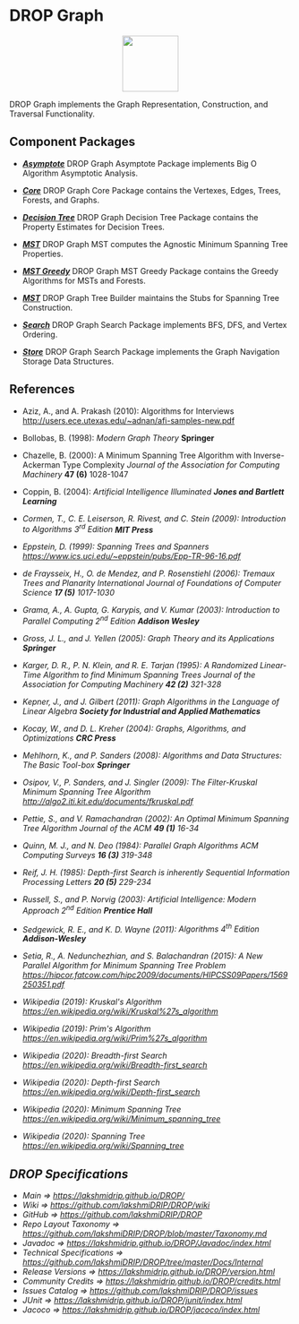 # DROP Graph

<p align="center"><img src="https://github.com/lakshmiDRIP/DROP/blob/master/DRIP_Logo.gif?raw=true" width="100"></p>

DROP Graph implements the Graph Representation, Construction, and Traversal Functionality.


## Component Packages

 * [***Asymptote***](https://github.com/lakshmiDRIP/DROP/tree/master/src/main/java/org/drip/graph/asymptote)
DROP Graph Asymptote Package implements Big O Algorithm Asymptotic Analysis.

 * [***Core***](https://github.com/lakshmiDRIP/DROP/tree/master/src/main/java/org/drip/graph/core)
DROP Graph Core Package contains the Vertexes, Edges, Trees, Forests, and Graphs.

 * [***Decision Tree***](https://github.com/lakshmiDRIP/DROP/tree/master/src/main/java/org/drip/graph/decisiontree)
DROP Graph Decision Tree Package contains the Property Estimates for Decision Trees.

 * [***MST***](https://github.com/lakshmiDRIP/DROP/tree/master/src/main/java/org/drip/graph/mst)
DROP Graph MST computes the Agnostic Minimum Spanning Tree Properties.

 * [***MST Greedy***](https://github.com/lakshmiDRIP/DROP/tree/master/src/main/java/org/drip/graph/mstgreedy)
DROP Graph MST Greedy Package contains the Greedy Algorithms for MSTs and Forests.

 * [***MST***](https://github.com/lakshmiDRIP/DROP/tree/master/src/main/java/org/drip/graph/treebuilder)
DROP Graph Tree Builder maintains the Stubs for Spanning Tree Construction.

 * [***Search***](https://github.com/lakshmiDRIP/DROP/tree/master/src/main/java/org/drip/graph/search)
DROP Graph Search Package implements BFS, DFS, and Vertex Ordering.

 * [***Store***](https://github.com/lakshmiDRIP/DROP/tree/master/src/main/java/org/drip/graph/store)
DROP Graph Search Package implements the Graph Navigation Storage Data Structures.


## References

 * Aziz, A., and A. Prakash (2010): Algorithms for Interviews http://users.ece.utexas.edu/~adnan/afi-samples-new.pdf

 * Bollobas, B. (1998): <i>Modern Graph Theory</i> <b>Springer</b>

 * Chazelle, B. (2000): A Minimum Spanning Tree Algorithm with Inverse-Ackerman Type Complexity <i> Journal of the Association for Computing Machinery</i> <b>47 (6)</b> 1028-1047

 * Coppin, B. (2004): <i>Artificial Intelligence Illuminated<i> <b>Jones and Bartlett Learning</b>

 * Cormen, T., C. E. Leiserson, R. Rivest, and C. Stein (2009): <i>Introduction to Algorithms 3<sup>rd</sup> Edition</i> <b>MIT Press</b>

 * Eppstein, D. (1999): Spanning Trees and Spanners https://www.ics.uci.edu/~eppstein/pubs/Epp-TR-96-16.pdf

 * de Fraysseix, H., O. de Mendez, and P. Rosenstiehl (2006): Tremaux Trees and Planarity <i>International Journal of Foundations of Computer Science</i> <b>17 (5)</b> 1017-1030

 * Grama, A., A. Gupta, G. Karypis, and V. Kumar (2003): <i>Introduction to Parallel Computing 2<sup>nd</sup> Edition</i> <b>Addison Wesley</b>

 * Gross, J. L., and J. Yellen (2005): <i>Graph Theory and its Applications</i> <b>Springer</b>

 * Karger, D. R., P. N. Klein, and R. E. Tarjan (1995): A Randomized Linear-Time Algorithm to find Minimum Spanning Trees <i> Journal of the Association for Computing Machinery</i> <b>42 (2)</b> 321-328

 * Kepner, J., and J. Gilbert (2011): <i>Graph Algorithms in the Language of Linear Algebra</i> <b>Society for Industrial and Applied Mathematics</b>

 * Kocay, W., and D. L. Kreher (2004): <i>Graphs, Algorithms, and Optimizations</i> <b>CRC Press</b>

 * Mehlhorn, K., and P. Sanders (2008): <i>Algorithms and Data Structures: The Basic Tool-box</i> <b>Springer</b>

 * Osipov, V., P. Sanders, and J. Singler (2009): The Filter-Kruskal Minimum Spanning Tree Algorithm http://algo2.iti.kit.edu/documents/fkruskal.pdf

 * Pettie, S., and V. Ramachandran (2002): An Optimal Minimum Spanning Tree <i>Algorithm Journal of the ACM</i> <b>49 (1)</b> 16-34

 * Quinn, M. J., and N. Deo (1984): Parallel Graph Algorithms <i>ACM Computing Surveys</i> <b>16 (3)</b> 319-348

 * Reif, J. H. (1985): Depth-first Search is inherently Sequential <i>Information Processing Letters</i> <b>20 (5)</b> 229-234

 * Russell, S., and P. Norvig (2003): <i>Artificial Intelligence: Modern Approach 2<sup>nd</sup> Edition</i> <b>Prentice Hall</b>

 * Sedgewick, R. E., and K. D. Wayne (2011): <i>Algorithms 4<sup>th</sup> Edition</i> <b>Addison-Wesley</b>

 * Setia, R., A. Nedunchezhian, and S. Balachandran (2015): A New Parallel Algorithm for Minimum Spanning Tree Problem https://hipcor.fatcow.com/hipc2009/documents/HIPCSS09Papers/1569250351.pdf

 * Wikipedia (2019): Kruskal's Algorithm https://en.wikipedia.org/wiki/Kruskal%27s_algorithm

 * Wikipedia (2019): Prim's Algorithm https://en.wikipedia.org/wiki/Prim%27s_algorithm

 * Wikipedia (2020): Breadth-first Search https://en.wikipedia.org/wiki/Breadth-first_search

 * Wikipedia (2020): Depth-first Search https://en.wikipedia.org/wiki/Depth-first_search

 * Wikipedia (2020): Minimum Spanning Tree https://en.wikipedia.org/wiki/Minimum_spanning_tree

 * Wikipedia (2020): Spanning Tree https://en.wikipedia.org/wiki/Spanning_tree


## DROP Specifications

 * Main                     => https://lakshmidrip.github.io/DROP/
 * Wiki                     => https://github.com/lakshmiDRIP/DROP/wiki
 * GitHub                   => https://github.com/lakshmiDRIP/DROP
 * Repo Layout Taxonomy     => https://github.com/lakshmiDRIP/DROP/blob/master/Taxonomy.md
 * Javadoc                  => https://lakshmidrip.github.io/DROP/Javadoc/index.html
 * Technical Specifications => https://github.com/lakshmiDRIP/DROP/tree/master/Docs/Internal
 * Release Versions         => https://lakshmidrip.github.io/DROP/version.html
 * Community Credits        => https://lakshmidrip.github.io/DROP/credits.html
 * Issues Catalog           => https://github.com/lakshmiDRIP/DROP/issues
 * JUnit                    => https://lakshmidrip.github.io/DROP/junit/index.html
 * Jacoco                   => https://lakshmidrip.github.io/DROP/jacoco/index.html
